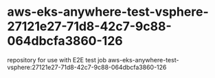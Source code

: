 # aws-eks-anywhere-test-vsphere-27121e27-71d8-42c7-9c88-064dbcfa3860-126
repository for use with E2E test job aws-eks-anywhere-test-vsphere:27121e27-71d8-42c7-9c88-064dbcfa3860-126

